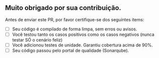 ## Muito obrigado por sua contribuição.

Antes de enviar este PR, por favor certifique-se dos seguintes items:

- [ ] Seu código é compilado de forma limpa, sem erros ou avisos.
- [ ] Você testou tanto os casos positivos como os casos negativos (nunca testar SÓ o cenário feliz)
- [ ] Você adicionou testes de unidade. Garantiu cobertura acima de 90%.
- [ ] Seu código passou pelo portal de qualidade (Sonarqube).